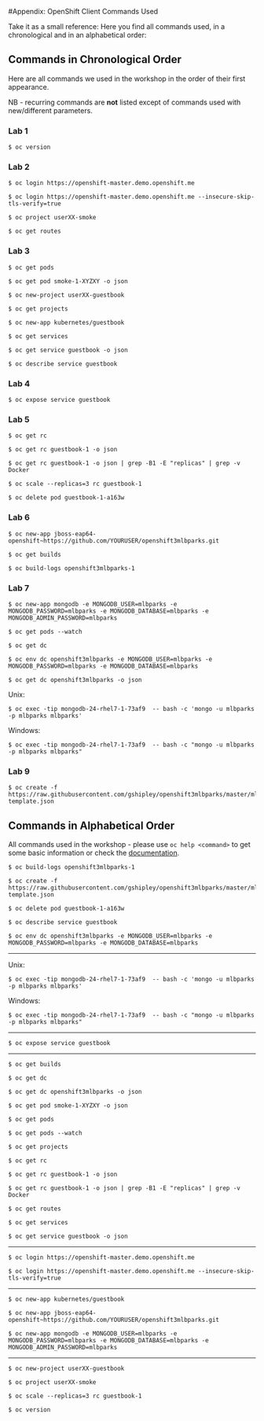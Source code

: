 #Appendix: OpenShift Client Commands Used

Take it as a small reference: Here you find all commands used, in a chronological and in an alphabetical order:

## Commands in Chronological Order
Here are all commands we used in the workshop in the order of their first appearance. 

NB - recurring commands are **not** listed except of commands used with new/different parameters.


### Lab 1
```
$ oc version
```
### Lab 2

```
$ oc login https://openshift-master.demo.openshift.me
```
```
$ oc login https://openshift-master.demo.openshift.me --insecure-skip-tls-verify=true
```
```
$ oc project userXX-smoke
```
```
$ oc get routes
```

### Lab 3
```
$ oc get pods
```
```
$ oc get pod smoke-1-XYZXY -o json
```
```
$ oc new-project userXX-guestbook
```
```
$ oc get projects
```
```
$ oc new-app kubernetes/guestbook
```
```
$ oc get services
```
```
$ oc get service guestbook -o json
```
```
$ oc describe service guestbook
```
### Lab 4
```
$ oc expose service guestbook
```
### Lab 5
```
$ oc get rc
```
```
$ oc get rc guestbook-1 -o json
```
```
$ oc get rc guestbook-1 -o json | grep -B1 -E "replicas" | grep -v Docker
```
```
$ oc scale --replicas=3 rc guestbook-1
```
```
$ oc delete pod guestbook-1-a163w
```
### Lab 6
```
$ oc new-app jboss-eap64-openshift~https://github.com/YOURUSER/openshift3mlbparks.git
```
```
$ oc get builds
```
```
$ oc build-logs openshift3mlbparks-1
```
### Lab 7
```
$ oc new-app mongodb -e MONGODB_USER=mlbparks -e MONGODB_PASSWORD=mlbparks -e MONGODB_DATABASE=mlbparks -e MONGODB_ADMIN_PASSWORD=mlbparks
```
```
$ oc get pods --watch
```
```
$ oc get dc
```
```
$ oc env dc openshift3mlbparks -e MONGODB_USER=mlbparks -e MONGODB_PASSWORD=mlbparks -e MONGODB_DATABASE=mlbparks
```
```
$ oc get dc openshift3mlbparks -o json
```

Unix:

```
$ oc exec -tip mongodb-24-rhel7-1-73af9  -- bash -c 'mongo -u mlbparks -p mlbparks mlbparks'
```

Windows:

```
$ oc exec -tip mongodb-24-rhel7-1-73af9  -- bash -c "mongo -u mlbparks -p mlbparks mlbparks"
```
### Lab 9
```
$ oc create -f https://raw.githubusercontent.com/gshipley/openshift3mlbparks/master/mlbparks-template.json
```


## Commands in Alphabetical Order
All commands used in the workshop - please use ```oc help <command>``` to get some basic information or check the [documentation](https://docs.openshift.com/enterprise/3.1/cli_reference/index.html).


```
$ oc build-logs openshift3mlbparks-1
```

```
$ oc create -f https://raw.githubusercontent.com/gshipley/openshift3mlbparks/master/mlbparks-template.json
```
```
$ oc delete pod guestbook-1-a163w
```
```
$ oc describe service guestbook
```
```
$ oc env dc openshift3mlbparks -e MONGODB_USER=mlbparks -e MONGODB_PASSWORD=mlbparks -e MONGODB_DATABASE=mlbparks
```
---
Unix:

```
$ oc exec -tip mongodb-24-rhel7-1-73af9  -- bash -c 'mongo -u mlbparks -p mlbparks mlbparks'
```

Windows:

```
$ oc exec -tip mongodb-24-rhel7-1-73af9  -- bash -c "mongo -u mlbparks -p mlbparks mlbparks"
```
---

```
$ oc expose service guestbook
```

---

```
$ oc get builds
```
```
$ oc get dc
```
```
$ oc get dc openshift3mlbparks -o json
```
```
$ oc get pod smoke-1-XYZXY -o json
```
```
$ oc get pods
```
```
$ oc get pods --watch
```
```
$ oc get projects
```
```
$ oc get rc
```
```
$ oc get rc guestbook-1 -o json
```
```
$ oc get rc guestbook-1 -o json | grep -B1 -E "replicas" | grep -v Docker
```
```
$ oc get routes
```
```
$ oc get services
```
```
$ oc get service guestbook -o json
```
---
```
$ oc login https://openshift-master.demo.openshift.me
```
```
$ oc login https://openshift-master.demo.openshift.me --insecure-skip-tls-verify=true
```
---
```
$ oc new-app kubernetes/guestbook
```
```
$ oc new-app jboss-eap64-openshift~https://github.com/YOURUSER/openshift3mlbparks.git
```
```
$ oc new-app mongodb -e MONGODB_USER=mlbparks -e MONGODB_PASSWORD=mlbparks -e MONGODB_DATABASE=mlbparks -e MONGODB_ADMIN_PASSWORD=mlbparks
```
---
```
$ oc new-project userXX-guestbook
```
```
$ oc project userXX-smoke
```
```
$ oc scale --replicas=3 rc guestbook-1
```
```
$ oc version
```




